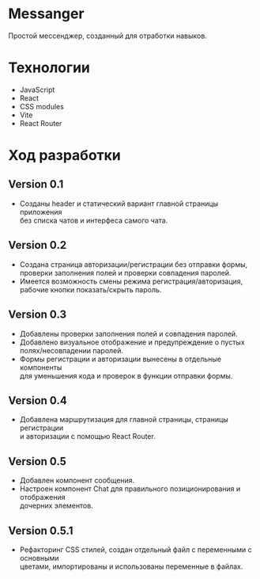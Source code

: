 # Messanger
Простой мессенджер, созданный для отработки навыков.

# Технологии
- JavaScript
- React
- CSS modules
- Vite
- React Router

# Ход разработки

## Version 0.1

- Созданы header и статический вариант главной страницы приложения  
без списка чатов и интерфеса самого чата.  

## Version 0.2

- Создана страница авторизации/регистрации без отправки формы, проверки заполнения полей и проверки совпадения паролей.  
- Имеется возможность смены режима регистрация/авторизация, рабочие кнопки показать/скрыть пароль.  

## Version 0.3

- Добавлены проверки заполнения полей и совпадения паролей.  
- Добавлено визуальное отображение и предупреждение о пустых  
полях/несовпадении паролей.  
- Формы регистрации и авторизации вынесены в отдельные компоненты  
для уменьшения кода и проверок в функции отправки формы.  

## Version 0.4

- Добавлена маршрутизация для главной страницы, страницы регистрации  
и авторизации с помощью React Router.  

## Version 0.5

- Добавлен компонент сообщения.  
- Настроен компонент Chat для правильного позиционирования и отображения  
дочерних элементов.  

## Version 0.5.1

- Рефакторинг CSS стилей, создан отдельный файл с переменными с основными  
цветами, импортированы и использованы переменные в файлах.  